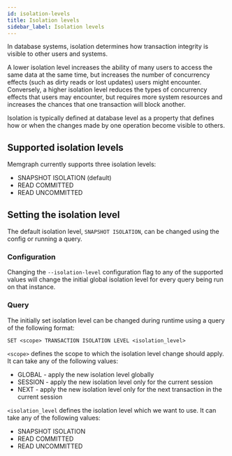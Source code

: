 ```yaml
---
id: isolation-levels
title: Isolation levels
sidebar_label: Isolation levels
---
```


In database systems, isolation determines how transaction integrity is visible
to other users and systems.

A lower isolation level increases the ability of many users to access the same
data at the same time, but increases the number of concurrency effects (such as
dirty reads or lost updates) users might encounter. Conversely, a higher
isolation level reduces the types of concurrency effects that users may
encounter, but requires more system resources and increases the chances that one
transaction will block another.

Isolation is typically defined at database level as a property that defines how
or when the changes made by one operation become visible to others. 

## Supported isolation levels

Memgraph currently supports three isolation levels:
 - SNAPSHOT ISOLATION (default)
 - READ COMMITTED
 - READ UNCOMMITTED

## Setting the isolation level

The default isolation level, `SNAPSHOT ISOLATION`, can be changed using the config
or running a query.

### Configuration

Changing the `--isolation-level` configuration flag to any of the supported values will change the
initial global isolation level for every query being run on that instance.

### Query

The initially set isolation level can be changed during runtime using a query
of the following format:
```text
SET <scope> TRANSACTION ISOLATION LEVEL <isolation_level>
```

`<scope>` defines the scope to which the isolation level change should apply.
It can take any of the following values:
 - GLOBAL - apply the new isolation level globally
 - SESSION - apply the new isolation level only for the current session
 - NEXT - apply the new isolation level only for the next transaction in the current session

`<isolation_level` defines the isolation level which we want to use.
It can take any of the following values:
 - SNAPSHOT ISOLATION
 - READ COMMITTED
 - READ UNCOMMITTED
